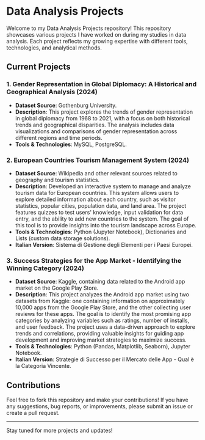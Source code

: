 # Data Analysis Projects

Welcome to my Data Analysis Projects repository! This repository showcases various projects I have worked on during my studies in data analysis. Each project reflects my growing expertise with different tools, technologies, and analytical methods.

## Current Projects

### 1. **Gender Representation in Global Diplomacy: A Historical and Geographical Analysis (2024)**
- **Dataset Source**: Gothenburg University.
- **Description**: This project explores the trends of gender representation in global diplomacy from 1968 to 2021, with a focus on both historical trends and geographical disparities. The analysis includes data visualizations and comparisons of gender representation across different regions and time periods.  
- **Tools & Technologies**: MySQL, PostgreSQL.

### 2. **European Countries Tourism Management System (2024)**
- **Dataset Source**: Wikipedia and other relevant sources related to geography and tourism statistics.  
- **Description**: Developed an interactive system to manage and analyze tourism data for European countries. This system allows users to explore detailed information about each country, such as visitor statistics, popular cities, population data, and land area. The project features quizzes to test users' knowledge, input validation for data entry, and the ability to add new countries to the system. The goal of this tool is to provide insights into the tourism landscape across Europe.  
- **Tools & Technologies**: Python (Jupyter Notebook), Dictionaries and Lists (custom data storage solutions).
- **Italian Version**: Sistema di Gestione degli Elementi per i Paesi Europei.

### 3. **Success Strategies for the App Market - Identifying the Winning Category (2024)**  
- **Dataset Source**: Kaggle, containing data related to the Android app market on the Google Play Store.  
- **Description**:  This project analyzes the Android app market using two datasets from Kaggle: one containing information on approximately 10,000 apps from the Google Play Store, and the other collecting user reviews for these apps. The goal is to identify the most promising app categories by analyzing variables such as ratings, number of installs, and user feedback. The project uses a data-driven approach to explore trends and correlations, providing valuable insights for guiding app development and improving market strategies to maximize success.  
- **Tools & Technologies**: Python (Pandas, Matplotlib, Seaborn), Jupyter Notebook.  
- **Italian Version**: Strategie di Successo per il Mercato delle App - Qual è la Categoria Vincente. 


## Contributions

Feel free to fork this repository and make your contributions! If you have any suggestions, bug reports, or improvements, please submit an issue or create a pull request.


---

Stay tuned for more projects and updates!


